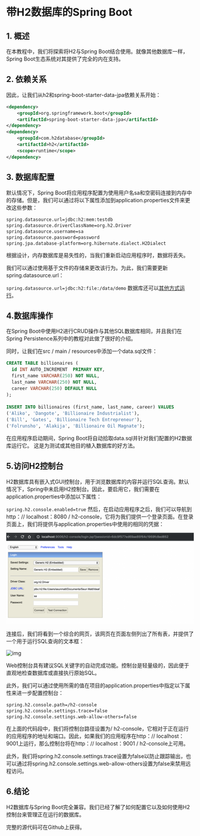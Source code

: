 # 带H2数据库的Spring Boot

## 1. 概述
在本教程中，我们将探索将H2与Spring Boot结合使用。就像其他数据库一样，Spring Boot生态系统对其提供了完全的内在支持。

## 2. 依赖关系
因此，让我们从h2和spring-boot-starter-data-jpa依赖关系开始：

```xml
<dependency>
    <groupId>org.springframework.boot</groupId>
    <artifactId>spring-boot-starter-data-jpa</artifactId>
</dependency>
<dependency>
    <groupId>com.h2database</groupId>
    <artifactId>h2</artifactId>
    <scope>runtime</scope>
</dependency>
```

## 3. 数据库配置
默认情况下，Spring Boot将应用程序配置为使用用户名sa和空密码连接到内存中的存储。但是，我们可以通过将以下属性添加到application.properties文件来更改这些参数：

```properties
spring.datasource.url=jdbc:h2:mem:testdb
spring.datasource.driverClassName=org.h2.Driver
spring.datasource.username=sa
spring.datasource.password=password
spring.jpa.database-platform=org.hibernate.dialect.H2Dialect
```

根据设计，内存数据库是易失性的，当我们重新启动应用程序时，数据将丢失。

我们可以通过使用基于文件的存储来更改该行为。为此，我们需要更新spring.datasource.url：

`spring.datasource.url=jdbc:h2:file:/data/demo`
数据库还可以[其他方式运行](http://www.h2database.com/html/features.html#connection_modes)。

## 4.数据库操作
在Spring Boot中使用H2进行CRUD操作与其他SQL数据库相同，并且我们在Spring Persistence系列中的教程对此做了很好的介绍。

同时，让我们在src / main / resources中添加一个data.sql文件：

```sql
CREATE TABLE billionaires (
  id INT AUTO_INCREMENT  PRIMARY KEY,
  first_name VARCHAR(250) NOT NULL,
  last_name VARCHAR(250) NOT NULL,
  career VARCHAR(250) DEFAULT NULL
);

INSERT INTO billionaires (first_name, last_name, career) VALUES
('Aliko', 'Dangote', 'Billionaire Industrialist'),
('Bill', 'Gates', 'Billionaire Tech Entrepreneur'),
('Folrunsho', 'Alakija', 'Billionaire Oil Magnate');
```

在应用程序启动期间，Spring Boot将自动拾取data.sql并针对我们配置的H2数据库运行它。 这是为测试或其他目的植入数据库的好方法。

## 5.访问H2控制台
H2数据库具有嵌入式GUI控制台，用于浏览数据库的内容并运行SQL查询。默认情况下，Spring中未启用H2控制台。因此，要启用它，我们需要在application.properties中添加以下属性：

`spring.h2.console.enabled=true`
然后，在启动应用程序之后，我们可以导航到http：// localhost：8080 / h2-console，它将为我们提供一个登录页面。在登录页面上，我们将提供与application.properties中使用的相同的凭据：

![img](../img/Screenshot-2019-04-13-at-5.21.34-PM-e1555173105246-1024x496.png)

连接后，我们将看到一个综合的网页，该网页在页面左侧列出了所有表，并提供了一个用于运行SQL查询的文本框：

![img](../img/Screenshot-2019-04-13-at-5.25.16-PM.png)


Web控制台具有建议SQL关键字的自动完成功能。控制台是轻量级的，因此便于直观地检查数据库或直接执行原始SQL。

此外，我们可以通过使用所需的值在项目的application.properties中指定以下属性来进一步配置控制台：

```properties
spring.h2.console.path=/h2-console
spring.h2.console.settings.trace=false
spring.h2.console.settings.web-allow-others=false
```

在上面的代码段中，我们将控制台路径设置为/ h2-console，它相对于正在运行的应用程序的地址和端口。因此，如果我们的应用程序在http：// localhost：9001上运行，那么控制台将在http：// localhost：9001 / h2-console上可用。

此外，我们将spring.h2.console.settings.trace设置为false以防止跟踪输出，也可以通过将spring.h2.console.settings.web-allow-others设置为false来禁用远程访问。

## 6.结论
H2数据库与Spring Boot完全兼容。我们已经了解了如何配置它以及如何使用H2控制台来管理正在运行的数据库。

完整的源代码可在Github上获得。